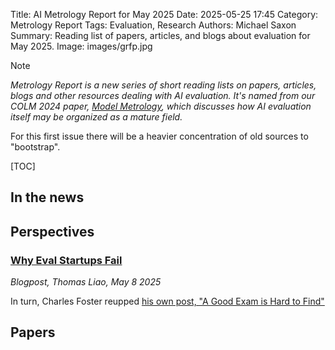 Title: AI Metrology Report for May 2025
Date: 2025-05-25 17:45
Category: Metrology Report
Tags: Evaluation, Research
Authors: Michael Saxon
Summary: Reading list of papers, articles, and blogs about evaluation for May 2025.
Image: images/grfp.jpg

> [!NOTE]
> *Metrology Report is a new series of short reading lists on papers, articles, blogs and other resources dealing with AI evaluation. It's named from our COLM 2024 paper, [Model Metrology](), which discusses how AI evaluation itself may be organized as a mature field.* 
>
> For this first issue there will be a heavier concentration of old sources to "bootstrap".

[TOC]

## In the news

## Perspectives

### [Why Eval Startups Fail](https://thomasliao.com/eval-startups)
*Blogpost, Thomas Liao, May 8 2025*

In turn, Charles Foster reupped [his own post, "A Good Exam is Hard to Find"](https://contextwindows.substack.com/p/a-good-exam-is-hard-to-fund)

## Papers


